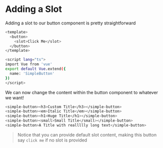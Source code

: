 # Adding a Slot

Adding a slot to our button component is pretty straightforward

```bash
<template>
  <button>
    <slot>Click Me</slot>
  </button>
</template>

<script lang="ts">
import Vue from 'vue'
export default Vue.extend({
  name: 'SimpleButton'
})
</script>
```

We can now change the content within the button component to whatever we want!

```bash
<simple-button><h3>Custom Title</h3></simple-button>
<simple-button><em>Italic Title</em></simple-button>
<simple-button><h1>Huge Title</h1></simple-button>
<simple-button><small>Small Title</small></simple-button>
<simple-button>A Title with reallllly long text</simple-button>
```

> Notice that you can provide default slot content, making this button say
> `click me` if no slot is provided
